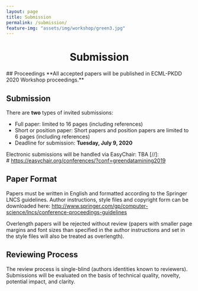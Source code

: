 ```yaml
---
layout: page
title: Submission
permalink: /submission/
feature-img: "assets/img/workshop/green3.jpg"
---
```


<h1 style="text-align: center">Submission</h1>
## Proceedings
**All accepted papers will be published in ECML-PKDD 2020 Workshop proceedings.**

## Submission
There are **two** types of invited submissions:

* Full paper: limited to 16 pages (including references)
* Short or position paper: Short papers and position papers are limited to 6 pages (including references)
* Deadline for submission: **Tuesday, July 9, 2020**


Electronic submissions will be handled via EasyChair: TBA
[//]: # <a href="https://easychair.org/conferences/?conf=greendatamining2019">https://easychair.org/conferences/?conf=greendatamining2019

## Paper Format
Papers must be written in English and formatted according to the Springer LNCS guidelines.
Author instructions, style files and copyright form can be downloaded here:
<a href="http://www.springer.com/gp/computer-science/lncs/conference-proceedings-guidelines">http://www.springer.com/gp/computer-science/lncs/conference-proceedings-guidelines

Overlength papers will be rejected without review (papers with smaller page margins
and font sizes than specified in the author instructions and set in the style files will
also be treated as overlength).

## Reviewing Process
The review process is single-blind (authors identities known to reviewers).
Submissions will be evaluated on the basis of technical quality, novelty, potential impact, and clarity.
